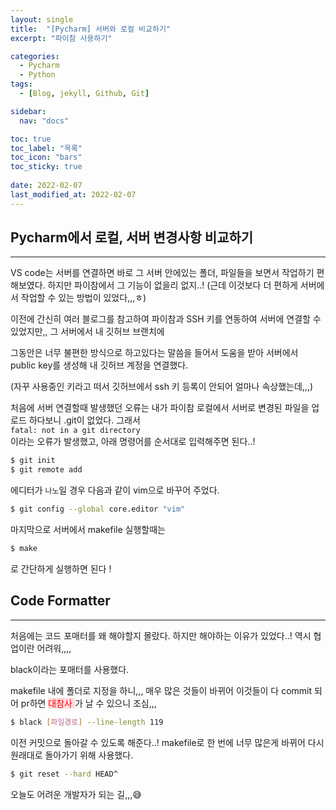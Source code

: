 ```yaml
---
layout: single
title:  "[Pycharm] 서버와 로컬 비교하기"
excerpt: "파이참 사용하기"

categories:
  - Pycharm
  - Python
tags:
  - [Blog, jekyll, Github, Git]

sidebar:
  nav: "docs"

toc: true
toc_label: "목록"
toc_icon: "bars"
toc_sticky: true
 
date: 2022-02-07
last_modified_at: 2022-02-07
---
```



## **Pycharm에서 로컬, 서버 변경사항 비교하기**
***
VS code는 서버를 연결하면 바로 그 서버 안에있는 폴더, 파일들을 보면서 작업하기 편해보였다. 하지만 파이참에서 그 기능이 없을리 없지..! (근데 이것보다 더 편하게 서버에서 작업할 수 있는 방법이 있었다,,,ㅎ)

이전에 간신히 여러 블로그를 참고하여 파이참과 SSH 키를 연동하여 서버에 연결할 수 있었지만,, 그 서버에서 내 깃허브 브랜치에 

그동안은 너무 불편한 방식으로 하고있다는 말씀을 들어서 도움을 받아 서버에서 public key를 생성해 내 깃허브 계정을 연결했다.

(자꾸 사용중인 키라고 떠서 깃허브에서 ssh 키 등록이 안되어 얼마나 속상했는데,,,)

처음에 서버 연결할때 발생했던 오류는 내가 파이참 로컬에서 서버로 변경된 파일을 업로드 하다보니 .git이 없었다. 그래서  
`fatal: not in a git directory `  
이라는 오류가 발생했고, 아래 명령어를 순서대로 입력해주면 된다..!  
```bash
$ git init 
$ git remote add
```

에디터가 `나노`일 경우 다음과 같이 vim으로 바꾸어 주었다.  

```bash
$ git config --global core.editor "vim"
```
마지막으로 서버에서 makefile 실행할때는  
```bash
$ make
```  
로 간단하게 실행하면 된다 !

## **Code Formatter**
***
처음에는 코드 포매터를 왜 해야할지 몰랐다. 하지만 해야하는 이유가 있었다..! 역시 협업이란 어려워,,,,

black이라는 포매터를 사용했다.

makefile 내에 폴더로 지정을 하니,,, 매우 많은 것들이 바뀌어 이것들이 다 commit 되어 pr하면 <span style="color:red; background-color:#ffdce0"> 대참사 </span>가 날 수 있으니 조심,,,

```bash
$ black [파일경로] --line-length 119
```

이전 커밋으로 돌아갈 수 있도록 해준다..!
makefile로 한 번에 너무 많은게 바뀌어 다시 원래대로 돌아가기 위해 사용했다.

```bash
$ git reset --hard HEAD^
```



오늘도 어려운 개발자가 되는 길,,,:sweat_smile: